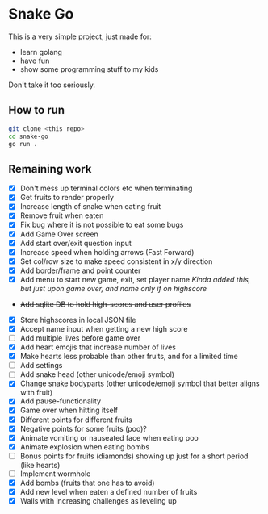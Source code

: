 # Snake Go

This is a very simple project, just made for:

- learn golang
- have fun
- show some programming stuff to my kids

Don't take it too seriously.

## How to run

```bash
git clone <this repo>
cd snake-go
go run .
```

## Remaining work

- [x] Don't mess up terminal colors etc when terminating
- [x] Get fruits to render properly
- [x] Increase length of snake when eating fruit
- [x] Remove fruit when eaten
- [x] Fix bug where it is not possible to eat some bugs
- [x] Add Game Over screen
- [x] Add start over/exit question input
- [x] Increase speed when holding arrows (Fast Forward)
- [x] Set col/row size to make speed consistent in x/y direction
- [x] Add border/frame and point counter
- [x] Add menu to start new game, exit, set player name
      _Kinda added this, but just upon game over, and name only if on highscore_
- ~~Add sqlite DB to hold high-scores and user profiles~~
- [x] Store highscores in local JSON file
- [x] Accept name input when getting a new high score
- [ ] Add multiple lives before game over
- [x] Add heart emojis that increase number of lives
- [x] Make hearts less probable than other fruits, and for a limited time
- [ ] Add settings
- [ ] Add snake head (other unicode/emoji symbol)
- [x] Change snake bodyparts (other unicode/emoji symbol that better aligns with fruit)
- [x] Add pause-functionality
- [x] Game over when hitting itself
- [x] Different points for different fruits
- [x] Negative points for some fruits (poo)?
- [x] Animate vomiting or nauseated face when eating poo
- [x] Animate explosion when eating bombs
- [ ] Bonus points for fruits (diamonds) showing up just for a short period (like hearts)
- [ ] Implement wormhole
- [x] Add bombs (fruits that one has to avoid)
- [x] Add new level when eaten a defined number of fruits
- [x] Walls with increasing challenges as leveling up